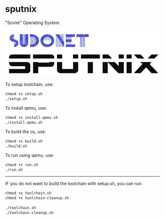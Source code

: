 # sputnix
"Soviet" Operating System 

![sputnix](./SPUTNIX.png)

To setup toolchain, use:
```
chmod +x setup.sh
./setup.sh
```

To install qemu, use:
```
chmod +x install-qemu.sh
./install-qemu.sh
```

To build the os, use:
```
chmod +x build.sh
./build.sh
```

To run using qemu, use:
```
chmod +x run.sh
./run.sh
```

-----

IF you do not want to build the toolchain with setup.sh, you can run:
```
chmod +x toolchain.sh
chmod +x toolchain-cleanup.sh

./toolchain.sh
./toolchain-cleanup.sh
```
